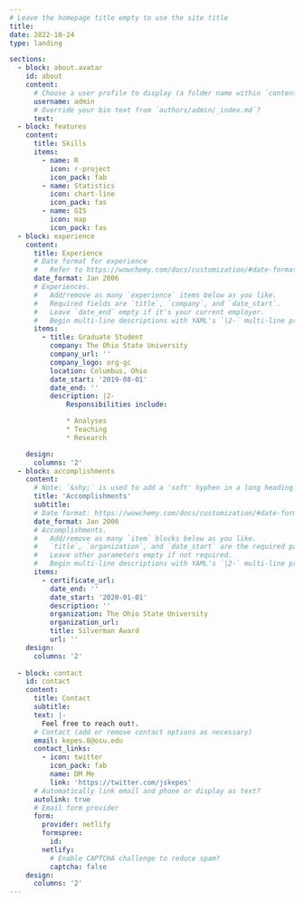 ```yaml
---
# Leave the homepage title empty to use the site title
title:
date: 2022-10-24
type: landing

sections:
  - block: about.avatar
    id: about
    content:
      # Choose a user profile to display (a folder name within `content/authors/`)
      username: admin
      # Override your bio text from `authors/admin/_index.md`?
      text:
  - block: features
    content:
      title: Skills
      items:
        - name: R
          icon: r-project
          icon_pack: fab
        - name: Statistics
          icon: chart-line
          icon_pack: fas
        - name: GIS
          icon: map
          icon_pack: fas
  - block: experience
    content:
      title: Experience
      # Date format for experience
      #   Refer to https://wowchemy.com/docs/customization/#date-format
      date_format: Jan 2006
      # Experiences.
      #   Add/remove as many `experience` items below as you like.
      #   Required fields are `title`, `company`, and `date_start`.
      #   Leave `date_end` empty if it's your current employer.
      #   Begin multi-line descriptions with YAML's `|2-` multi-line prefix.
      items:
        - title: Graduate Student
          company: The Ohio State University
          company_url: ''
          company_logo: org-gc
          location: Columbus, Ohio
          date_start: '2019-08-01'
          date_end: ''
          description: |2-
              Responsibilities include:

              * Analyses
              * Teaching
              * Research

    design:
      columns: '2'
  - block: accomplishments
    content:
      # Note: `&shy;` is used to add a 'soft' hyphen in a long heading.
      title: 'Accomplishments'
      subtitle:
      # Date format: https://wowchemy.com/docs/customization/#date-format
      date_format: Jan 2006
      # Accomplishments.
      #   Add/remove as many `item` blocks below as you like.
      #   `title`, `organization`, and `date_start` are the required parameters.
      #   Leave other parameters empty if not required.
      #   Begin multi-line descriptions with YAML's `|2-` multi-line prefix.
      items:
        - certificate_url: 
          date_end: ''
          date_start: '2020-01-01'
          description: ''
          organization: The Ohio State University
          organization_url: 
          title: Silverman Award
          url: ''
    design:
      columns: '2'
  
  - block: contact
    id: contact
    content:
      title: Contact
      subtitle:
      text: |-
        Feel free to reach out!.
      # Contact (add or remove contact options as necessary)
      email: kepes.8@osu.edu
      contact_links:
        - icon: twitter
          icon_pack: fab
          name: DM Me
          link: 'https://twitter.com/jskepes'
      # Automatically link email and phone or display as text?
      autolink: true
      # Email form provider
      form:
        provider: netlify
        formspree:
          id:
        netlify:
          # Enable CAPTCHA challenge to reduce spam?
          captcha: false
    design:
      columns: '2'
---
```

